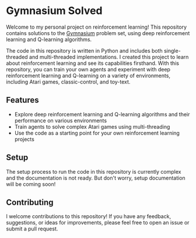 # Gymnasium Solved

Welcome to my personal project on reinforcement learning! This repository contains solutions to the [Gymnasium](https://github.com/Farama-Foundation/Gymnasium) problem set, using deep reinforcement learning and Q-learning algorithms.

The code in this repository is written in Python and includes both single-threaded and multi-threaded implementations. I created this project to learn about reinforcement learning and see its capabilities firsthand. With this repository, you can train your own agents and experiment with deep reinforcement learning and Q-learning on a variety of environments, including Atari games, classic-control, and toy-text.

## Features
- Explore deep reinforcement learning and Q-learning algorithms and their performance on various environments
-  Train agents to solve complex Atari games using multi-threading
- Use the code as a starting point for your own reinforcement learning projects

## Setup
The setup process to run the code in this repository is currently complex and the documentation is not ready. But don't worry, setup documentation will be coming soon!

## Contributing
I welcome contributions to this repository! If you have any feedback, suggestions, or ideas for improvements, please feel free to open an issue or submit a pull request.